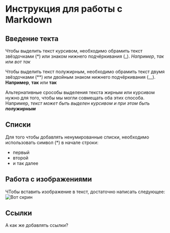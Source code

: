 # Инструкция для работы с Markdown

## Введение текта

Чтобы выделить текст курсивом, необходимо обрамить текст звёздочками (*) или знаком нижнего подчёркивания (_). *Например*, *так* или _вот так_

Чтобы выделить текст полужирным, необходимо обрамить текст двумя звёздочками (**) или двойным знаком нижнего подчёркивания (__). **Например**, **так** или __так__ 

Альтернативные срособы выделения текста жирным или курсивом нужно для того, чтобы мы могли совмещать оба этих способа. Например, _текст может быть выделен курсивом и при этом быть **полужирным**_

## Списки

Для того чтобы добавлять ненумированные списки, необходимо использовать символ (*) в начале строки:
* первый
* второй
* и так далее

## Работа с изображениями

ЧТобы вставить изображение в текст, достаточно написать следующее:
![Вот скрин](1.png)

## Ссылки

А как же добавлять ссылки?
